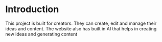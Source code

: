 # Introduction

This project is built for creators. They can create, edit and manage their ideas and content. The website also has built in AI that helps in creating new ideas and generating content